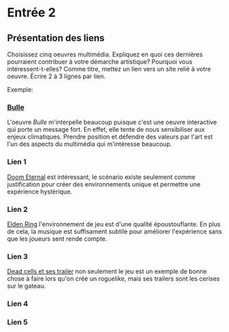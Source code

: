 # Entrée 2
## Présentation des liens
Choisissez cinq oeuvres multimédia. Expliquez en quoi ces dernières pourraient contribuer à votre démarche artistique? Pourquoi vous intéressent-t-elles? Comme titre, mettez un lien vers un site relié à votre oeuvre. Écrire 2 à 3 lignes par lien.

Exemple: 
### [Bulle](https://www.onf.ca/interactif/bulle/) 
L'oeuvre *Bulle* m'interpelle beaucoup puisque c'est une oeuvre interactive qui porte un message fort. En effet, elle tente de nous sensibiliser aux enjeux climatiques. Prendre position et défendre des valeurs par l'art est l'un des aspects du multimédia qui m'intéresse beaucoup. 

### Lien 1 
[Doom Eternal](https://bethesda.net/en/game/doom) est intéressant, le scénario existe seulement comme justification pour créer des environnements unique et permettre une expérience hystérique. 
### Lien 2 
[Elden Ring](https://store.steampowered.com/agecheck/app/1245620/) l'environnement de jeu est d'une qualité époustouflante. En plus de cela, la musique est suffisament subtile pour améliorer l'expérience sans que les joueurs sent rende compte.
### Lien 3 
[Dead cells et ses trailer](https://www.youtube.com/watch?v=gX4cGcwmdsY) non seulement le jeu est un exemple de bonne chose à faire lors qu'on créé un roguelike, mais ses trailers sont les cerises sur le gateau.
### Lien 4 

### Lien 5 


